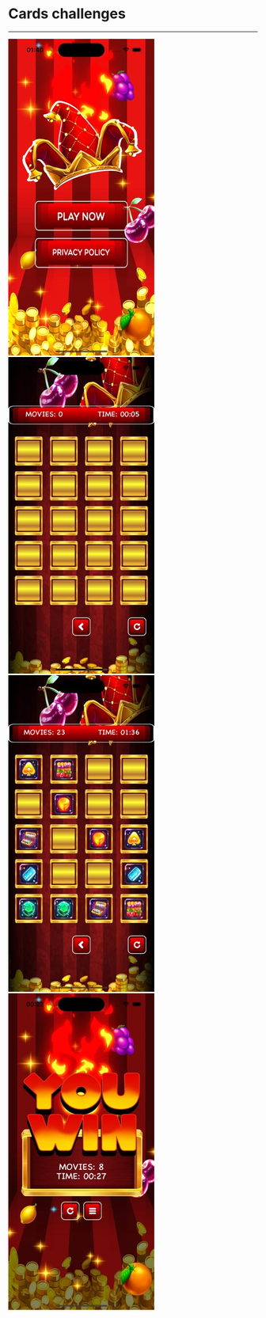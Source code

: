 # Cards challenges
___________________________________________
![Image alt](https://github.com/AL-Lina/CardsChallenges/blob/main/%20StartScreen.jpeg)
![Image alt](https://github.com/AL-Lina/CardsChallenges/blob/main/GamingScene.jpeg)
![Image alt](https://github.com/AL-Lina/CardsChallenges/blob/main/GamingScene2.jpeg)
![Image alt](https://github.com/AL-Lina/CardsChallenges/blob/main/GameOverScene.jpeg)


